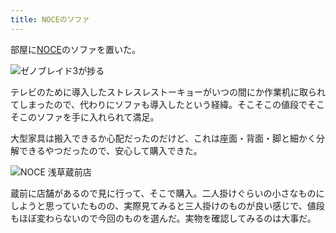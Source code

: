 ```yaml
---
title: NOCEのソファ
---
```

部屋に[NOCE](https://www.noce.co.jp/)のソファを置いた。

![](https://lh3.googleusercontent.com/0T9Yjwn_6IJIrkDW8E85FU-Mlr6zAZ6JZSC-SwgjhK2qAuU6EFsZNtHi3yY-2mJbgG_DRzmbc8g1CyBFfmZLu56sEwlzQ4uJdZ98ZauTzI_lApIz7K0h8fD249dl2dTUtyBe0vNTZvzHgSWfbp3emRzxYD_WEy-A_P3R96N5E6r_mvSijqx_K0khNul1og "ゼノブレイド3が捗る")

テレビのために導入したストレスレストーキョーがいつの間にか作業机に取られてしまったので、代わりにソファも導入したという経緯。そこそこの値段でそこそこのソファを手に入れられて満足。

大型家具は搬入できるか心配だったのだけど、これは座面・背面・脚と細かく分解できるやつだったので、安心して購入できた。

![](https://lh5.googleusercontent.com/I52sSdPa7UiFCkaE4vZcCc_kCUPr-xMPeoVlZh-FBXrm7f1LlvGl8mUPd1xVhF3H8MWCNMoAcIKwWGdF_K9AzaOLdTPxPPMhNNo0TwISolRf210nJgSpBrffFArjZL68xCbaNJuR1DcaEssVrGLlTOEYhwNZepbeEWa1RsyDVTweyzYbJno6r8avk5jYXg "NOCE 浅草蔵前店")

蔵前に店舗があるので見に行って、そこで購入。二人掛けぐらいの小さなものにしようと思っていたものの、実際見てみると三人掛けのものが良い感じで、値段もほぼ変わらないので今回のものを選んだ。実物を確認してみるのは大事だ。

